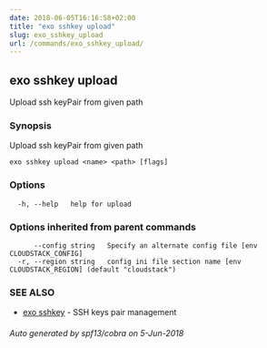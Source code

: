 ```yaml
---
date: 2018-06-05T16:16:58+02:00
title: "exo sshkey upload"
slug: exo_sshkey_upload
url: /commands/exo_sshkey_upload/
---
```

## exo sshkey upload

Upload ssh keyPair from given path

### Synopsis

Upload ssh keyPair from given path

```
exo sshkey upload <name> <path> [flags]
```

### Options

```
  -h, --help   help for upload
```

### Options inherited from parent commands

```
      --config string   Specify an alternate config file [env CLOUDSTACK_CONFIG]
  -r, --region string   config ini file section name [env CLOUDSTACK_REGION] (default "cloudstack")
```

### SEE ALSO

* [exo sshkey](/commands/exo_sshkey/)	 - SSH keys pair management

###### Auto generated by spf13/cobra on 5-Jun-2018
